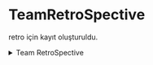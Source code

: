 # TeamRetroSpective
retro için kayıt oluşturuldu.
<details>
  <summary>Team RetroSpective </summary>
 
 - HomePage
![image](https://user-images.githubusercontent.com/60554068/121949617-58c8ab80-cd61-11eb-9206-390cc72d91e2.png)

- Admin
  ![image](https://user-images.githubusercontent.com/60554068/122289463-6a45bb00-cefb-11eb-8634-c1e633c9605e.png)
![image](https://user-images.githubusercontent.com/60554068/122289623-995c2c80-cefb-11eb-92f7-49f749f59c69.png)









</details>
